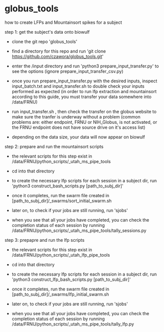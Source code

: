 # globus_tools

how to create LFPs and Mountainsort spikes for a subject

step 1: get the subject's data onto biowulf

- clone the git repo 'globus_tools'
- find a directory for this repo and run 'git clone https://github.com/czawora/globus_tools.git'

- enter the /input directory and run 'python3 prepare_input_transfer.py' to see the options (ignore prepare_input_transfer_csv.py)

- once you run prepare_input_transfer.py with the desired inputs, inspect input_batch.txt and input_transfer.sh to double check your inputs performed as expected
(in order to run lfp extraction and mountainsort according to this guide, you must transfer your data somewhere into /data/FRNU)

- run input_transfer.sh , then check the transfer on the globus website to make sure the tranfer is underway without a problem
(common problems are: either endpoint, FRNU or NIH_Globus, is not activated, or the FRNU endpoint does not have source drive on it's access list)

- depending on the data size, your data will now appear on biowulf

step 2: prepare and run the mountainsort scripts

- the relevant scripts for this step exist in /data/FRNU/python_scripts/_utah_ms_pipe_tools
- cd into that directory

- to create the necessary lfp scripts for each session in a subject dir, run 'python3 construct_bash_scripts.py [path_to_subj_dir]'
- once it completes, run the swarm file created in [path_to_subj_dir]/_swarms/sort_initial_swarm.sh

- later on, to check if your jobs are still running, run 'sjobs'
- when you see that all your jobs have completed, you can check the completion status of each session by running /data/FRNU/python_scripts/_utah_ms_pipe_tools/tally_sessions.py


step 3: prepapre and run the lfp scripts

- the relevant scripts for this step exist in /data/FRNU/python_scripts/_utah_lfp_pipe_tools
- cd into that directory

- to create the necessary lfp scripts for each session in a subject dir, run 'python3 construct_lfp_bash_scripts.py [path_to_subj_dir]'
- once it completes, run the swarm file created in [path_to_subj_dir]/_swarms/lfp_initial_swarm.sh

- later on, to check if your jobs are still running, run 'sjobs'
- when you see that all your jobs have completed, you can check the completion status of each session by running /data/FRNU/python_scripts/_utah_ms_pipe_tools/tally_lfp.py
